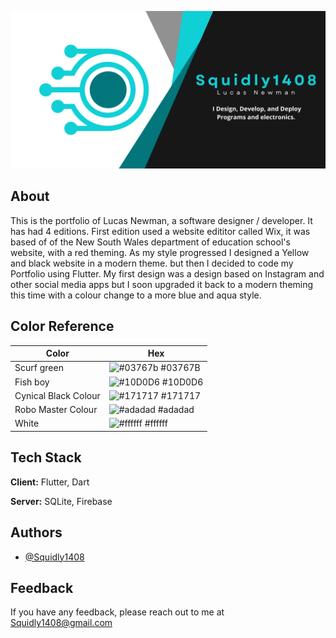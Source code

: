 
![Header](https://raw.githubusercontent.com/Squidly1408/Squidly1408.github.io/main/assets/lib/assets/images/homepage/homepage_banner.png
)

## About
This is the portfolio of Lucas Newman, a software designer / developer. It has had 4 editions. First edition used a website edititor called Wix, it was based of of the New South Wales department of education school's website, with a red theming. As my style progressed I designed a Yellow and black website in a modern theme. but then I decided to code my Portfolio using Flutter. My first design was a design based on Instagram and other social media apps but I soon upgraded it back to a modern theming this time with a colour change to a more blue and aqua style.
## Color Reference

| Color             | Hex                                                                |
| ----------------- | ------------------------------------------------------------------ |
| Scurf green | ![#03767b](https://via.placeholder.com/10/03767b?text=+) #03767B |
| Fish boy | ![#10D0D6](https://via.placeholder.com/10/10d0d6?text=+) #10D0D6 |
| Cynical Black Colour | ![#171717](https://via.placeholder.com/10/171717?text=+) #171717 |
| Robo Master Colour | ![#adadad](https://via.placeholder.com/10/adadad?text=+) #adadad |
| White | ![#ffffff](https://via.placeholder.com/10/ffffff?text=+) #ffffff |


## Tech Stack

**Client:** Flutter, Dart

**Server:** SQLite, Firebase


## Authors

- [@Squidly1408](https://www.github.com/Squidly1408)


## Feedback

If you have any feedback, please reach out to me at Squidly1408@gmail.com

